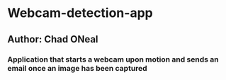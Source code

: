 # Webcam-detection-app
<h2> Author: Chad ONeal
<h3> Application that starts a webcam upon motion and sends an email once an image has been captured 
